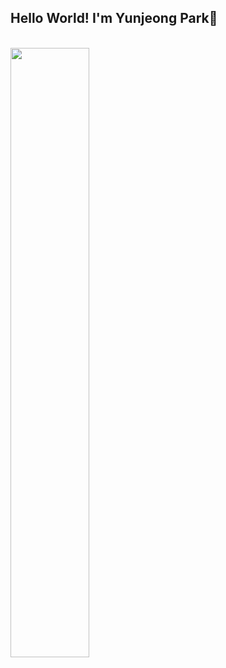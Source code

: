 ## Hello World! I'm Yunjeong Park💎

<br>

<a href="https://github.com/YJPark0421/github-readme-stats">
  <img align="center" width=50% height=50% src="https://github-readme-stats.anuraghazra1.vercel.app/api?username=YJPark0421&show_icons=true&theme=material-palenight" />
</a>
<!-- ![Yunjeong Park's GitHub stats](https://github-readme-stats.vercel.app/api?username=YJPark0421&show_icons=true&theme=material-palenight) -->
<br><br>
<!-- <a href="https://github.com/YJPark0421/github-readme-stats">
  <img align="center" width=50% height=30% src="https://github-readme-stats.anuraghazra1.vercel.app/api/top-langs/?username=YJPark0421&layout=compact&theme=material-palenight" />
</a> -->


